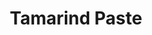 ---
title: Tamarind Paste
price: $73.22
description: Praesent id massa id nisl venenatis lacinia. Aenean sit amet justo. Morbi ut odio.
image: https://dummyimage.com/100x250.png/5fa2dd/ffffff
---